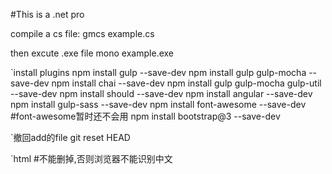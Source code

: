 #This is a .net pro

compile a cs file:
gmcs example.cs

then excute .exe file
mono example.exe


`install plugins
    npm install gulp --save-dev
    npm install gulp gulp-mocha --save-dev
    npm install chai --save-dev
    npm install gulp gulp-mocha gulp-util --save-dev
    npm install should --save-dev
    npm install angular --save-dev
    npm install gulp-sass --save-dev
    npm install font-awesome --save-dev      #font-awesome暂时还不会用
    npm install bootstrap@3 --save-dev


`撤回add的file
    git reset HEAD <file>

`html
    <meta charset="UTF-8">    #不能删掉,否则浏览器不能识别中文